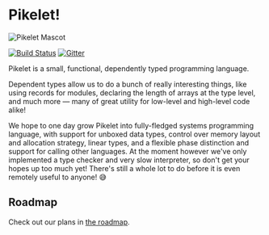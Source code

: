 # Pikelet!

![Pikelet Mascot][pikelet-mascot]

[pikelet-mascot]: assets/pikelet.png

[![Build Status][travis-badge]][travis-url]
[![Gitter][gitter-badge]][gitter-lobby]

[travis-badge]: https://travis-ci.org/pikelet-lang/pikelet.svg?branch=master
[travis-url]: https://travis-ci.org/pikelet-lang/pikelet
[gitter-badge]: https://badges.gitter.im/pikelet-lang/pikelet.svg
[gitter-lobby]: https://gitter.im/pikelet-lang/Lobby

Pikelet is a small, functional, dependently typed programming language.

Dependent types allow us to do a bunch of really interesting things, like using
records for modules, declaring the length of arrays at the type level, and
much more — many of great utility for low-level and high-level code alike!

We hope to one day grow Pikelet into fully-fledged systems programming language,
with support for unboxed data types, control over memory layout and allocation
strategy, linear types, and a flexible phase distinction and support for calling
other languages. At the moment however we've only implemented a type checker and
very slow  interpreter, so don't get your hopes up too much yet! There's still a
whole lot to do before it is even remotely useful to anyone! 😅

## Roadmap

Check out our plans in [the roadmap](./website/docs/contributing/roadmap).
